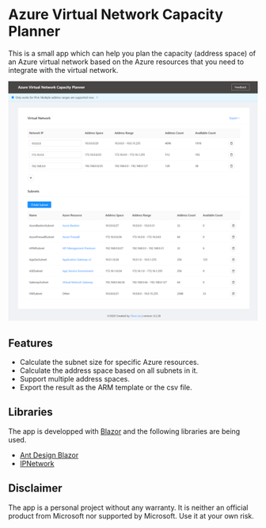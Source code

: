 # Azure Virtual Network Capacity Planner

This is a small app which can help you plan the capacity (address space) of an Azure virtual network based on the Azure resources that you need to integrate with the virtual network. 

![Vnet Planner](vnetplanner.png)

## Features

- Calculate the subnet size for specific Azure resources.
- Calculate the address space based on all subnets in it.
- Support multiple address spaces.
- Export the result as the ARM template or the csv file.

## Libraries

The app is developped with [Blazor](https://dotnet.microsoft.com/apps/aspnet/web-apps/blazor) and the following libraries are being used. 

- [Ant Design Blazor](https://antblazor.com/en-US/)
- [IPNetwork](https://github.com/lduchosal/ipnetwork)

## Disclaimer

The app is a personal project without any warranty. It is neither an official product from Microsoft nor supported by Microsoft. Use it at your own risk.
